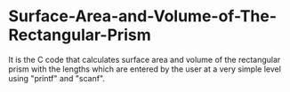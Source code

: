 # Surface-Area-and-Volume-of-The-Rectangular-Prism
It is the C code that calculates surface area and volume of the rectangular prism with the lengths which are entered by the user at a very simple level using "printf" and "scanf".
